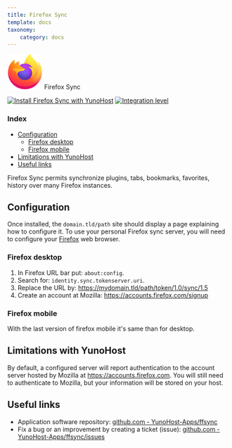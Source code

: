 ```yaml
---
title: Firefox Sync
template: docs
taxonomy:
    category: docs
---
```


<img src="/images/ffsync_logo.png" width="80px" alt="Firefox Sync's logo"> Firefox Sync

[![Install Firefox Sync with YunoHost](https://install-app.yunohost.org/install-with-yunohost.png)](https://install-app.yunohost.org/?app=ffsync) [![Integration level](https://dash.yunohost.org/integration/ffsync.svg)](https://dash.yunohost.org/appci/app/ffsync)

### Index

- [Configuration](#configuration)
  - [Firefox desktop](#firefox-desktop)
  - [Firefox mobile](#firefox-mobile)
- [Limitations with YunoHost](#limitations-with-yunohost)
- [Useful links](#useful-links)

Firefox Sync permits synchronize plugins, tabs, bookmarks, favorites, history over many Firefox instances.

## Configuration

Once installed, the `domain.tld/path` site should display a page explaining how to configure it.
To use your personal Firefox sync server, you will need to configure your [Firefox](https://www.mozilla.org/fr/firefox/new/) web browser.

### Firefox desktop

1. In Firefox URL bar put: `about:config`.
2. Search for: `identity.sync.tokenserver.uri`.
3. Replace the URL by: https://mydomain.tld/path/token/1.0/sync/1.5
4. Create an account at Mozilla: https://accounts.firefox.com/signup

### Firefox mobile

With the last version of firefox mobile it's same than for desktop.

## Limitations with YunoHost

By default, a configured server will report authentication to the account server hosted by Mozilla at https://accounts.firefox.com. You will still need to authenticate to Mozilla, but your information will be stored on your host.

## Useful links

+ Application software repository: [github.com - YunoHost-Apps/ffsync](https://github.com/YunoHost-Apps/ffsync_ynh)
+ Fix a bug or an improvement by creating a ticket (issue): [github.com - YunoHost-Apps/ffsync/issues](https://github.com/YunoHost-Apps/ffsync_ynh/issues)
